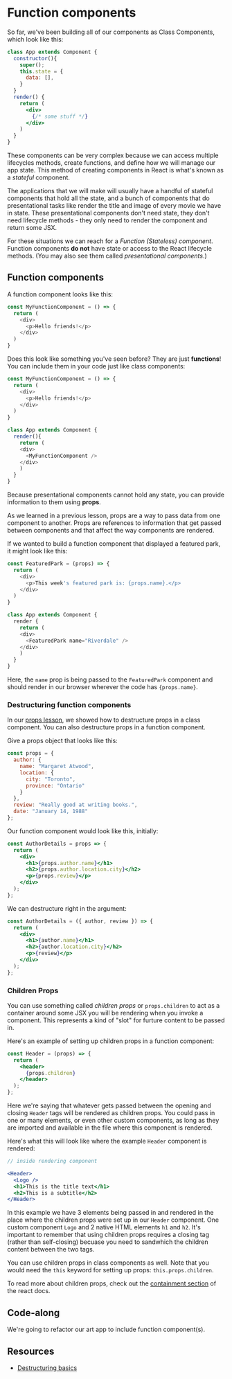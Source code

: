<!-- Student takeaway: -->
<!--Student will be able to:
- Differentiate between simple and complex components (e.g state + lifecycle methods)
- Understand that props help change how a simple component looks
-->

# Function components

So far, we've been building all of our components as Class Components, which look like this:

```jsx
class App extends Component {
  constructor(){
    super();
    this.state = {
      data: [],
    }
  }
  render() {
    return (
      <div>
        {/* some stuff */}
      </div>
    )
  }
}
```

These components can be very complex because we can access multiple lifecycles methods, create functions, and define how we will manage our app state. This method of creating components in React is what's known as a _stateful_ component. 

The applications that we will make will usually have a handful of stateful components that hold all the state, and a bunch of components that do presentational tasks like render the title and image of every movie we have in state. These presentational components don't need state, they don't need lifecycle methods - they only need to render the component and return some JSX. 

For these situations we can reach for a _Function (Stateless) component_. Function components **do not** have state or access to the React lifecycle methods. (You may also see them called _presentational components_.) 

## Function components

A function component looks like this:

```javascript
const MyFunctionComponent = () => {
  return (
    <div>
      <p>Hello friends!</p>
    </div>
  )
} 
```

Does this look like something you've seen before? They are just **functions**! You can include them in your code just like class components:

```javascript
const MyFunctionComponent = () => {
  return (
    <div>
      <p>Hello friends!</p>
    </div>
  )
} 

class App extends Component {
  render(){
    return (
    <div>
      <MyFunctionComponent />
    </div>
    )
  }
}
```

Because presentational components cannot hold any state, you can provide information to them using **props**. 

As we learned in a previous lesson, props are a way to pass data from one component to another. Props are references to information that get passed between components and that affect the way components are rendered.

If we wanted to build a function component that displayed a featured park, it might look like this:

```javascript
const FeaturedPark = (props) => {
  return (
    <div>
      <p>This week's featured park is: {props.name}.</p>
    </div>
  )
}

class App extends Component {
  render {
    return (
    <div>
      <FeaturedPark name="Riverdale" />
    </div>
    )
  }
}
```
Here, the `name` prop is being passed to the `FeaturedPark` component and should render in our browser wherever the code has `{props.name}`.

### Destructuring function components

In our [props lesson](https://github.com/HackerYou/bootcamp-notes/blob/master/react-and-firebase/props.md), we showed how to destructure props in a class component. You can also destructure props in a function component.

Give a props object that looks like this:
```jsx
const props = {
  author: {
    name: "Margaret Atwood",
    location: {
      city: "Toronto",
      province: "Ontario"
    }
  },
  review: "Really good at writing books.",
  date: "January 14, 1988"
};
```

Our function component would look like this, initially:
```jsx
const AuthorDetails = props => {
  return (
    <div>
      <h1>{props.author.name}</h1>
      <h2>{props.author.location.city}</h2>
      <p>{props.review}</p>
    </div>
  );
};
```

We can destructure right in the argument:
```jsx
const AuthorDetails = ({ author, review }) => {
  return (
    <div>
      <h1>{author.name}</h1>
      <h2>{author.location.city}</h2>
      <p>{review}</p>
    </div>
  );
};
```

### Children Props 

You can use something called _children props_ or `props.children` to act as a container around some JSX you will be rendering when you invoke a component. This represents a kind of "slot" for furture content to be passed in. 

Here's an example of setting up children props in a function component:

```jsx
const Header = (props) => {
  return (
    <header>
      {props.children}
    </header>
  );
};
```
Here we're saying that whatever gets passed between the opening and closing `Header` tags will be rendered as children props. You could pass in one or many elements, or even other custom components, as long as they are imported and available in the file where this component is rendered.

Here's what this will look like where the example `Header` component is rendered:

```jsx
// inside rendering component 

<Header>
  <Logo />
  <h1>This is the title text</h1>
  <h2>This is a subtitle</h2>
</Header>
```
In this example we have 3 elements being passed in and rendered in the place where the children props were set up in our `Header` component. One custom component `Logo` and 2 native HTML elements `h1` and `h2`. It's important to remember that using children props requires a closing tag (rather than self-closing) becuase you need to sandwhich the children content between the two tags.

You can use children props in class components as well. Note that you would need the `this` keyword for setting up props: `this.props.children`.

To read more about children props, check out the [containment section](https://reactjs.org/docs/composition-vs-inheritance.html) of the react docs. 

## Code-along
We're going to refactor our art app to include function component(s).

<!-- Check the Trello card for a link to this code-along -->
<!-- finished code-along: https://hychalknotes.s3.amazonaws.com/dutch-art-react.zip -->

## Resources
* [Destructuring basics](https://medium.freecodecamp.org/the-basics-of-destructuring-props-in-react-a196696f5477)